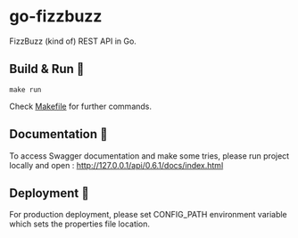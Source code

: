 # go-fizzbuzz

FizzBuzz (kind of) REST API in Go.

## Build & Run :construction_worker:

```shell script
make run
```
Check [Makefile](./Makefile) for further commands.

## Documentation :blue_book:

To access Swagger documentation and make some tries, please run project locally and open : http://127.0.0.1/api/0.6.1/docs/index.html

## Deployment :rocket:
For production deployment, please set CONFIG_PATH environment variable which sets the properties file location.